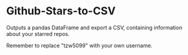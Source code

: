 # Github-Stars-to-CSV
Outputs a pandas DataFrame and export a CSV, containing information about your starred repos.

Remember to replace "tzw5099" with your own username.